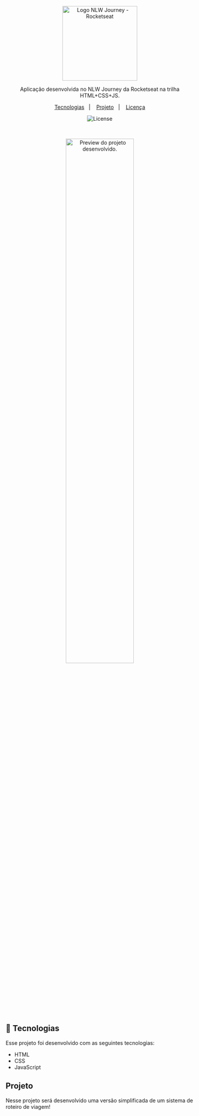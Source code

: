 <p align="center">
  <img alt="Logo NLW Journey - Rocketseat" src="https://raw.githubusercontent.com/rocketseat-education/nlw-journey-html-css-js/c7b9e22548684e30d8323a2cc51c782775fa5cac/.github/logo.png" width="200px" />
</p>

<p align="center">
Aplicação desenvolvida no NLW Journey da Rocketseat na trilha HTML+CSS+JS.
</p>

<p align="center">
  <a href="#-tecnologias">Tecnologias</a>&nbsp;&nbsp;&nbsp;|&nbsp;&nbsp;&nbsp;
  <a href="#-projeto">Projeto</a>&nbsp;&nbsp;&nbsp;|&nbsp;&nbsp;&nbsp;
  <a href="#memo-licença">Licença</a>
</p>

<p align="center">
  <img alt="License" src="https://camo.githubusercontent.com/53eaf16508585095622983bd0ea5820234670ce249e68d17261153d353764fe5/68747470733a2f2f696d672e736869656c64732e696f2f7374617469632f76313f6c6162656c3d6c6963656e7365266d6573736167653d4d495426636f6c6f723d313831383142266c6162656c436f6c6f723d424546323634">
</p>

<br>

<p align="center">
  <img alt="Preview do projeto desenvolvido." src="https://raw.githubusercontent.com/rocketseat-education/nlw-journey-html-css-js/c7b9e22548684e30d8323a2cc51c782775fa5cac/.github/preview.png" width="60%">
</p>


## 🚀 Tecnologias

Esse projeto foi desenvolvido com as seguintes tecnologias:

- HTML
- CSS
- JavaScript

## Projeto

Nesse projeto será desenvolvido uma versão simplificada de um sistema de roteiro de viagem!
